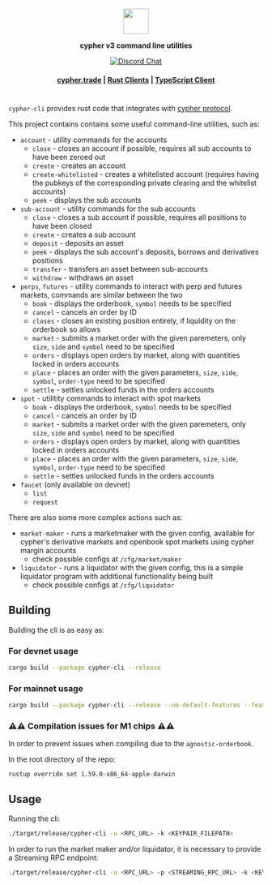 <div align="center">
  </br>
  <p>
    <img height="50" src="https://cypher.trade/svgs/logo.svg" />
  </p>
  <p>
    <strong>cypher v3 command line utilities</strong>
  </p>
  <p>
    <a href="https://discord.gg/jr9Mu4Uz25">
      <img alt="Discord Chat" src="https://img.shields.io/discord/880917405356945449?color=blue&style=flat-square" />
    </a>
  </p>
  <h4>
    <a href="https://cypher.trade/">cypher.trade</a>
    <span> | </span>
    <a href="https://github.com/chugach-foundation/cypher-client-v3">Rust Clients</a>
    <span> | </span>
    <a href="https://github.com/chugach-foundation/cypher-client-ts-v3">TypeScript Client</a>
  </h4>
</div>

#

`cypher-cli` provides rust code that integrates with [cypher protocol](https://cypher.trade).

This project contains contains some useful command-line utilities, such as:

- `account` - utility commands for the accounts
  - `close` - closes an account if possible, requires all sub accounts to have been zeroed out
  - `create` - creates an account
  - `create-whitelisted` - creates a whitelisted account (requires having the pubkeys of the corresponding private clearing and the whitelist accounts) 
  - `peek` - displays the sub accounts
- `sub-account` - utility commands for the sub accounts
  - `close` - closes a sub account if possible, requires all positions to have been closed
  - `create` - creates a sub account
  - `deposit` - deposits an asset
  - `peek` - displays the sub account's deposits, borrows and derivatives positions
  - `transfer` - transfers an asset between sub-accounts
  - `withdraw` - withdraws an asset
- `perps`, `futures` - utility commands to interact with perp and futures markets, commands are similar between the two
  - `book` - displays the orderbook, `symbol` needs to be specified
  - `cancel` - cancels an order by ID
  - `closes` - closes an existing position entirely, if liquidity on the orderbook so allows
  - `market` - submits a market order with the given paremeters, only `size`, `side` and `symbol` need to be specified
  - `orders` - displays open orders by market, along with quantities locked in orders accounts
  - `place` - places an order with the given parameters, `size`, `side`, `symbol`, `order-type` need to be specified
  - `settle` - settles unlocked funds in the orders accounts
- `spot` - utilitity commands to interact with spot markets
  - `book` - displays the orderbook, `symbol` needs to be specified
  - `cancel` - cancels an order by ID
  - `market` - submits a market order with the given paremeters, only `size`, `side` and `symbol` need to be specified
  - `orders` - displays open orders by market, along with quantities locked in orders accounts
  - `place` - places an order with the given parameters, `size`, `side`, `symbol`, `order-type` need to be specified
  - `settle` - settles unlocked funds in the orders accounts
- `faucet` (only available on devnet)
  - `list`
  - `request`

There are also some more complex actions such as:

- `market-maker` - runs a marketmaker with the given config, available for cypher's derivative markets and openbook spot markets using cypher margin accounts
  - check possible configs at `/cfg/market/maker`
- `liquidator` - runs a liquidator with the given config, this is a simple liquidator program with additional functionality being built
  - check possible configs at `/cfg/liquidator`

## Building

Building the cli is as easy as:

### For devnet usage

```sh
cargo build --package cypher-cli --release
```

### For mainnet usage

```sh
cargo build --package cypher-cli --release --no-default-features --features mainnet-beta
```

### ⚠️⚠️ Compilation issues for M1 chips ⚠️⚠️

In order to prevent issues when compiling due to the `agnostic-orderbook`.

In the root directory of the repo:

`rustup override set 1.59.0-x86_64-apple-darwin`

## Usage

Running the cli:

```sh
./target/release/cypher-cli -u <RPC_URL> -k <KEYPAIR_FILEPATH>
```

In order to run the market maker and/or liquidator, it is necessary to provide a Streaming RPC endpoint:

```sh
./target/release/cypher-cli -u <RPC_URL> -p <STREAMING_RPC_URL> -k <KEYPAIR_FILEPATH> market-maker run -c -k <MAKER_CONFIG_FILEPATH>
```